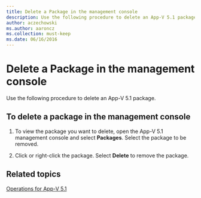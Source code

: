 ```yaml
---
title: Delete a Package in the management console
description: Use the following procedure to delete an App-V 5.1 package.
author: aczechowski
ms.author: aaroncz
ms.collection: must-keep
ms.date: 06/16/2016
---
```


# Delete a Package in the management console

Use the following procedure to delete an App-V 5.1 package.

## To delete a package in the management console

1.  To view the package you want to delete, open the App-V 5.1 management console and select **Packages**. Select the package to be removed.

2.  Click or right-click the package. Select **Delete** to remove the package.

## Related topics

[Operations for App-V 5.1](operations-for-app-v-51.md)
